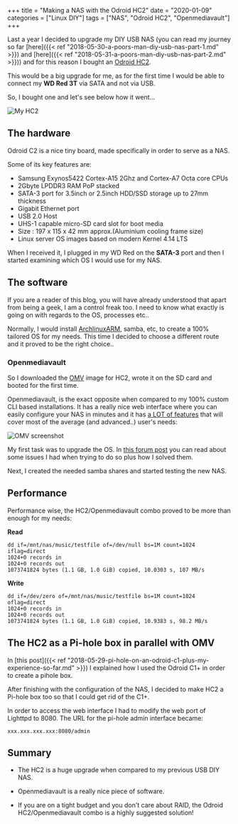 +++
title = "Making a NAS with the Odroid HC2"
date =  "2020-01-09"
categories = ["Linux DIY"]
tags = ["NAS", "Odroid HC2", "Openmediavault"]
+++

Last a year I decided to upgrade my DIY USB NAS (you can read my journey so far [here]({{< ref "2018-05-30-a-poors-man-diy-usb-nas-part-1.md" >}}) and [here]({{< ref "2018-05-31-a-poors-man-diy-usb-nas-part-2.md" >}})) and for this reason I bought an [Odroid HC2](https://www.hardkernel.com/shop/odroid-hc2-home-cloud-two/).

This would be a big upgrade for me, as for the first time I would be able to connect my **WD Red 3T** via SATA and not via USB.

So, I bought one and let's see below how it went...

![My HC2](/img/hc2.jpg)

## The hardware

Odroid C2 is a nice tiny board, made specifically in order to serve as a NAS.

Some of its key features are:

* Samsung Exynos5422 Cortex-A15 2Ghz and Cortex-A7 Octa core CPUs
* 2Gbyte LPDDR3 RAM PoP stacked
* SATA-3 port for 3.5inch or 2.5inch HDD/SSD  storage up to 27mm thickness
* Gigabit Ethernet port
* USB 2.0 Host
* UHS-1 capable micro-SD card slot for boot media
* Size : 197 x 115 x 42 mm approx.(Aluminium cooling frame size)
* Linux server OS images based on modern Kernel 4.14 LTS

When I received it, I plugged in my WD Red on the **SATA-3** port and then I started examining which OS I would use for my NAS.

## The software

If you are a reader of this blog, you will have already understood that apart from being a geek, I am a control freak too. I need to know what exactly is going on with regards to the OS, processes etc..

Normally, I would install [ArchlinuxARM](https://archlinuxarm.org/), samba, etc, to create a 100% tailored OS for my needs. This time I decided to choose a different route and it proved to be the right choice..

### Openmediavault

So I downloaded the [OMV](https://www.openmediavault.org/) image for HC2, wrote it on the SD card and booted for the first time.

Openmediavault, is the exact opposite when compared to my 100% custom CLI based installations. It has a really nice web interface where you can easily configure your NAS in minutes and it has [a LOT of features](https://www.openmediavault.org/features.html) that will cover most of the average (and advanced..) user's needs:

![OMV screenshot](/img/omv1.png) 


My first task was to upgrade the OS. In [this forum post](https://forum.openmediavault.org/index.php/Thread/19618-OMV-3-for-ODROID-XU4-HC1-HC2-MC1/?postID=199781#post199781) you can read about some issues I had when trying to do so plus how I solved them.

Next, I created the needed samba shares and started testing the new NAS.

## Performance

Performance wise, the HC2/Openmediavault combo proved to be more than enough for my needs:

**Read**

	dd if=/mnt/nas/music/testfile of=/dev/null bs=1M count=1024 iflag=direct
	1024+0 records in
	1024+0 records out
	1073741824 bytes (1.1 GB, 1.0 GiB) copied, 10.0303 s, 107 MB/s

**Write**

	dd if=/dev/zero of=/mnt/nas/music/testfile bs=1M count=1024 oflag=direct
	1024+0 records in
	1024+0 records out
	1073741824 bytes (1.1 GB, 1.0 GiB) copied, 10.9383 s, 98.2 MB/s


## The HC2 as a Pi-hole box in parallel with OMV

In [this post]({{< ref "2018-05-29-pi-hole-on-an-odroid-c1-plus-my-experience-so-far.md" >}}) I explained how I used the Odroid C1+ in order to create a pihole box. 

After finishing with the configuration of the NAS, I decided to make HC2 a Pi-hole box too so that I could get rid of the C1+.

In order to access the web interface I had to modify the web port of Lighttpd to 8080. The URL for the pi-hole admin interface became:

	xxx.xxx.xxx.xxx:8080/admin


## Summary

- The HC2 is a huge upgrade when compared to my previous USB DIY NAS.

- Openmediavault is a really nice piece of software. 

- If you are on a tight budget and you don't care about RAID, the Odroid HC2/Openmediavault combo is a highly suggested solution!